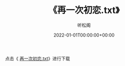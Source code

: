 ﻿---
title:  《再一次初恋.txt》
date:   2022-01-01T00:00:00+00:00
author: 听松阁
layout: post
permalink: /再一次初恋/
categories: 小说
tags: [小说]
---

点击《 [再一次初恋.txt](http://img.660000.xyz/bookstukust/book/bntxt/10/再一次初恋.txt)》进行下载